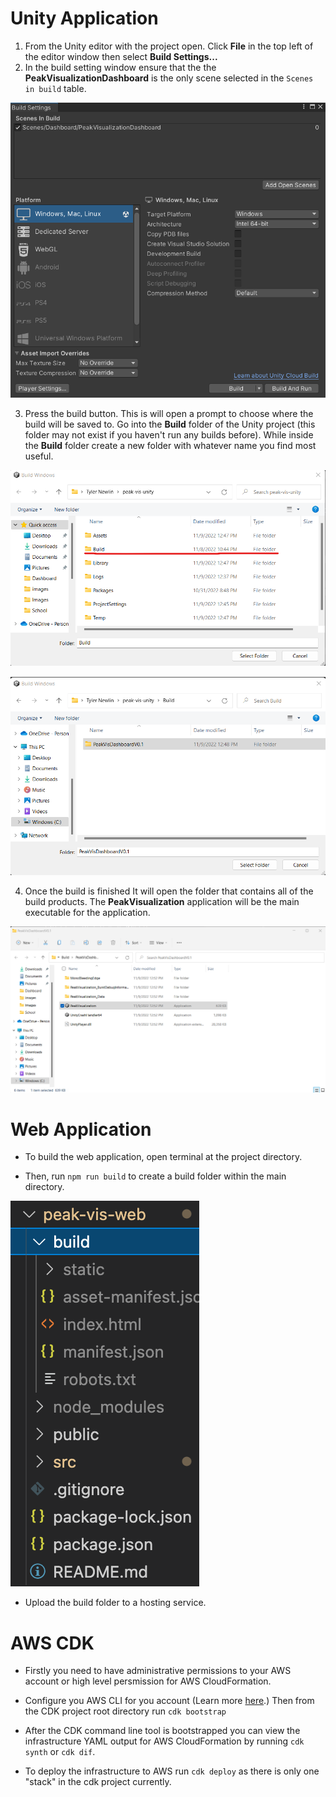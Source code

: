 # Unity Application

1. From the Unity editor with the project open. Click **File** in the top left of the editor window then select **Build Settings...**
2. In the build setting window ensure that the the **PeakVisualizationDashboard** is the only scene selected in the `Scenes in build` table.

![Unity Build Settings](./images/UnityBuildSettings.png)

3. Press the build button. This is will open a prompt to choose where the build will be saved to. Go into the **Build** folder of the Unity project (this folder may not exist if you haven't run any builds before). While inside the **Build** folder create a new folder with whatever name you find most useful.

![Unity Build Folder](./images/UnityBuildFolder.png)

![Unity Build SubFolder](./images/UnityBuildSubFolder.png)

4. Once the build is finished It will open the folder that contains all of the build products. The **PeakVisualization** application will be the main executable for the application. 

![Unity Build folder with executable](./images/UnityBuildExecutable.png)

# Web Application

- To build the web application, open terminal at the project directory.

- Then, run `npm run build` to create a build folder within the main directory.

![Build Folder](./images/WebBuild.png)

- Upload the build folder to a hosting service.

# AWS CDK

- Firstly you need to have administrative permissions to your AWS account or high level persmission for AWS CloudFormation.

- Configure you AWS CLI for you account (Learn more [here](https://docs.aws.amazon.com/cli/latest/userguide/cli-chap-configure.html).) Then from the CDK project root directory run ```cdk bootstrap```

- After the CDK command line tool is bootstrapped you can view the infrastructure YAML output for AWS CloudFormation by running ```cdk synth``` or ```cdk dif```.

- To deploy the infrastructure to AWS run ```cdk deploy``` as there is only one "stack" in the cdk project currently.

